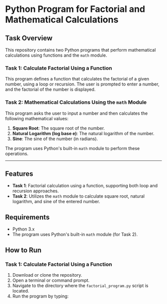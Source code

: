 # Python Program for Factorial and Mathematical Calculations

## Task Overview

This repository contains two Python programs that perform mathematical calculations using functions and the `math` module.

### Task 1: Calculate Factorial Using a Function
This program defines a function that calculates the factorial of a given number, using a loop or recursion. The user is prompted to enter a number, and the factorial of the number is displayed.

### Task 2: Mathematical Calculations Using the `math` Module
This program asks the user to input a number and then calculates the following mathematical values:
1. **Square Root**: The square root of the number.
2. **Natural Logarithm (log base e)**: The natural logarithm of the number.
3. **Sine**: The sine of the number (in radians).

The program uses Python's built-in `math` module to perform these operations.

---

## Features
- **Task 1**: Factorial calculation using a function, supporting both loop and recursion approaches.
- **Task 2**: Utilizes the `math` module to calculate square root, natural logarithm, and sine of the entered number.

## Requirements
- Python 3.x
- The program uses Python's built-in `math` module (for Task 2).

## How to Run

### Task 1: Calculate Factorial Using a Function

1. Download or clone the repository.
2. Open a terminal or command prompt.
3. Navigate to the directory where the `factorial_program.py` script is located.
4. Run the program by typing:
